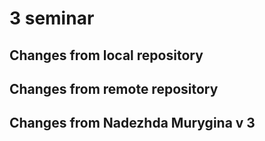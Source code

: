 # 3 seminar

## Changes from local repository

## Changes from remote repository

## Changes from Nadezhda Murygina v 3